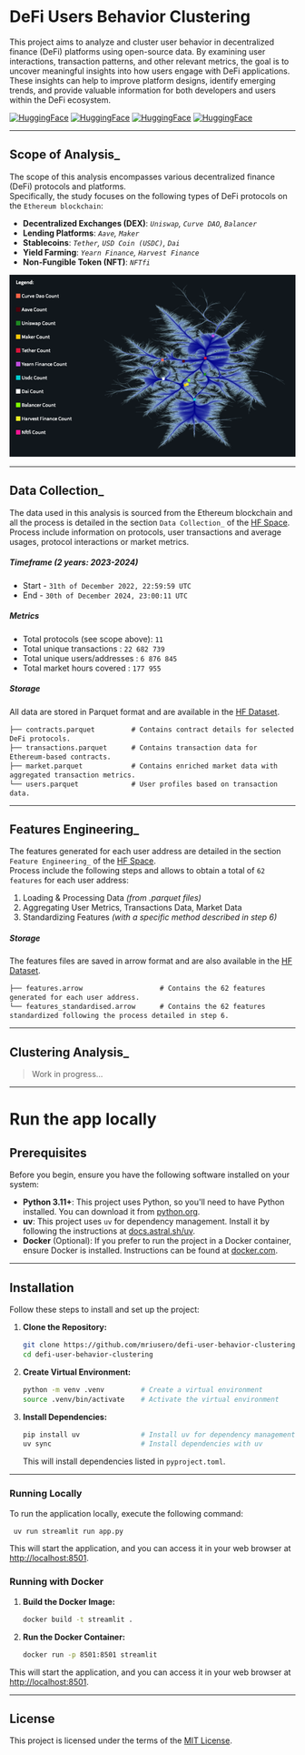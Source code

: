 # DeFi Users Behavior Clustering

This project aims to analyze and cluster user behavior in decentralized finance (DeFi) platforms using open-source data. By examining user interactions, transaction patterns, and other relevant metrics, the goal is to uncover meaningful insights into how users engage with DeFi applications. These insights can help to improve platform designs, identify emerging trends, and provide valuable information for both developers and users within the DeFi ecosystem.

[![HuggingFace](https://img.shields.io/badge/%20COLLECTION-FFD700?style=for-the-badge&logo=huggingface&logoColor=black)](https://huggingface.co/collections/mriusero/defi-behavior-analysis-67a0d6d132ccecdff8068369)
[![HuggingFace](https://img.shields.io/badge/DATASET-FFD700?style=for-the-badge&logo=huggingface&logoColor=black)](https://huggingface.co/datasets/mriusero/DeFi-Protocol-Data-on-Ethereum-2023-2024)
[![HuggingFace](https://img.shields.io/badge/SPACE-FFD700?style=for-the-badge&logo=huggingface&logoColor=black)](https://mriusero-defi-behavior.hf.space)
[![HuggingFace](https://img.shields.io/badge/MODELS-FFD700?style=for-the-badge&logo=huggingface&logoColor=black)](https://huggingface.co/mriusero/DeFI-Behavior-Models)

---
## Scope of Analysis_

The scope of this analysis encompasses various decentralized finance (DeFi) protocols and platforms.   
Specifically, the study focuses on the following types of DeFi protocols on the `Ethereum blockchain`:

- **Decentralized Exchanges (DEX)**: *`Uniswap`, `Curve DAO`, `Balancer`*
- **Lending Platforms**: *`Aave`, `Maker`*
- **Stablecoins**: *`Tether`, `USD Coin (USDC)`, `Dai`*
- **Yield Farming**: *`Yearn Finance`, `Harvest Finance`*
- **Non-Fungible Token (NFT)**: *`NFTfi`*

![Logo](docs/graphics/network/protocols_network_with_legend.png)

---
## Data Collection_
The data used in this analysis is sourced from the Ethereum blockchain and all the process is detailed in the section `Data Collection_` of the [HF Space](https://mriusero-defi-behavior.hf.space).  
Process include information on protocols, user transactions and average usages, protocol interactions or market metrics.

##### Timeframe *(2 years: 2023-2024)*
* Start  -  `31th of December 2022, 22:59:59 UTC`
* End  -  `30th of December 2024, 23:00:11 UTC`

##### Metrics
- Total protocols (see scope above): `11` 
- Total unique transactions : `22 682 739` 
- Total unique users/addresses : `6 876 845` 
- Total market hours covered : `177 955`

##### Storage
All data are stored in Parquet format and are available in the [HF Dataset](https://huggingface.co/datasets/mriusero/DeFi-Protocol-Data-on-Ethereum-2023-2024/tree/main/dataset/data).  

    ├── contracts.parquet         # Contains contract details for selected DeFi protocols.
    ├── transactions.parquet      # Contains transaction data for Ethereum-based contracts.
    ├── market.parquet            # Contains enriched market data with aggregated transaction metrics.
    └── users.parquet             # User profiles based on transaction data.

---
## Features Engineering_
The features generated for each user address are detailed in the section `Feature Engineering_` of the [HF Space](https://mriusero-defi-behavior.hf.space).  
Process include the following steps and allows to obtain a total of `62 features` for each user address: 
1. Loading & Processing Data *(from .parquet files)*
2. Aggregating User Metrics, Transactions Data, Market Data
3. Standardizing Features *(with a specific method described in step 6)*

##### Storage
The features files are saved in arrow format and are also available in the [HF Dataset](https://huggingface.co/datasets/mriusero/DeFi-Protocol-Data-on-Ethereum-2023-2024/tree/main/dataset/data).

    ├── features.arrow                   # Contains the 62 features generated for each user address.
    └── features_standardised.arrow      # Contains the 62 features standardized following the process detailed in step 6.

---
## Clustering Analysis_

> Work in progress...

---
# Run the app locally
## Prerequisites
Before you begin, ensure you have the following software installed on your system:
- **Python 3.11+**: This project uses Python, so you'll need to have Python installed. You can download it from [python.org](https://www.python.org/).
- **uv**: This project uses `uv` for dependency management. Install it by following the instructions at [docs.astral.sh/uv](https://docs.astral.sh/uv/).
- **Docker** (Optional): If you prefer to run the project in a Docker container, ensure Docker is installed. Instructions can be found at [docker.com](https://www.docker.com/).

---
## Installation
Follow these steps to install and set up the project:

1. **Clone the Repository:**
   ```bash
   git clone https://github.com/mriusero/defi-user-behavior-clustering    # Clone the repository
   cd defi-user-behavior-clustering                                       # Access the project directory
   ```
   
2. **Create Virtual Environment:**
   ```bash
   python -m venv .venv         # Create a virtual environment
   source .venv/bin/activate    # Activate the virtual environment
   ```

3. **Install Dependencies:**
   ```bash
   pip install uv               # Install uv for dependency management
   uv sync                      # Install dependencies with uv
   ```
    This will install dependencies listed in `pyproject.toml`.
---
### Running Locally
To run the application locally, execute the following command:

```bash
 uv run streamlit run app.py
```
This will start the application, and you can access it in your web browser at [http://localhost:8501](http://localhost:8501).

### Running with Docker
1. **Build the Docker Image:**
   ```bash
   docker build -t streamlit .
   ```
2. **Run the Docker Container:**
   ```bash
   docker run -p 8501:8501 streamlit
   ```
This will start the application, and you can access it in your web browser at [http://localhost:8501](http://localhost:8501).

---
## License
This project is licensed under the terms of the [MIT License](LICENSE).